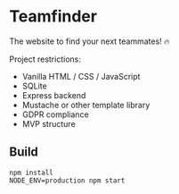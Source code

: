 # Teamfinder

The website to find your next teammates! 🔥  

Project restrictions:
 - Vanilla HTML / CSS / JavaScript
 - SQLite
 - Express backend
 - Mustache or other template  library
 - GDPR compliance
 - MVP structure

## Build

```
npm install
NODE_ENV=production npm start
```
